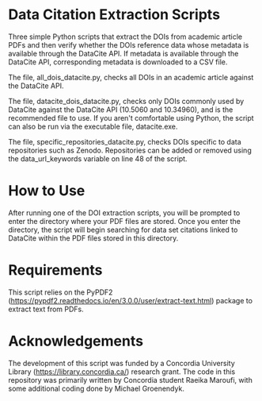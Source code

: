 # Data Citation Extraction Scripts

Three simple Python scripts that extract the DOIs from academic article PDFs and then verify whether the DOIs reference data whose metadata is available through the DataCite API. If metadata is available through the DataCite API, corresponding metadata is downloaded to a CSV file. 

The file, all_dois_datacite.py, checks all DOIs in an academic article against the DataCite API.

The file, datacite_dois_datacite.py, checks only DOIs commonly used by DataCite against the DataCite API (10.5060 and 10.34960), and is the recommended file to use. If you aren't comfortable using Python, the script can also be run via the executable file, datacite.exe.    

The file, specific_repositories_datacite.py, checks DOIs specific to data repositories such as Zenodo. Repositories can be added or removed using the data_url_keywords variable on line 48 of the script.

# How to Use

After running one of the DOI extraction scripts, you will be prompted to enter the directory where your PDF files are stored. Once you enter the directory, the script will begin searching for data set citations linked to DataCite within the PDF files stored in this directory.

# Requirements

This script relies on the PyPDF2 (https://pypdf2.readthedocs.io/en/3.0.0/user/extract-text.html) package to extract text from PDFs.

# Acknowledgements

The development of this script was funded by a Concordia University Library (https://library.concordia.ca/) research grant. The code in this repository was primarily written by Concordia student Raeika Maroufi, with some additional coding done by Michael Groenendyk. 
